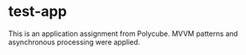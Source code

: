# test-app
This is an application assignment from Polycube. MVVM patterns and asynchronous processing were applied.

